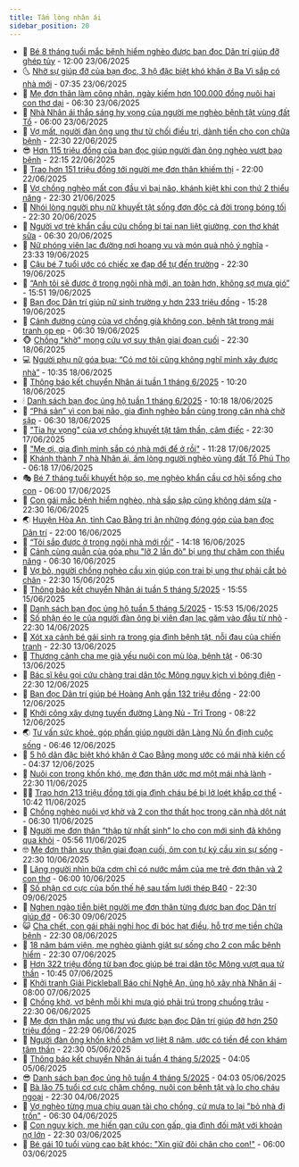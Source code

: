 ```yaml
---
title: Tấm lòng nhân ái
sidebar_position: 20
---
```


<!-- dantri-tam-long-nhan-ai:START -->
- 🌝 [Bé 8 tháng tuổi mắc bệnh hiểm nghèo được bạn đọc Dân trí giúp đỡ ghép tủy](https://dantri.com.vn/tam-long-nhan-ai/be-8-thang-tuoi-mac-benh-hiem-ngheo-duoc-ban-doc-dan-tri-giup-do-ghep-tuy-20250623145739599.htm) - 12:00 23/06/2025
- 🌜 [Nhờ sự giúp đỡ của bạn đọc, 3 hộ đặc biệt khó khăn ở Ba Vì sắp có nhà mới](https://dantri.com.vn/tam-long-nhan-ai/nho-su-giup-do-cua-ban-doc-3-ho-dac-biet-kho-khan-o-ba-vi-sap-co-nha-moi-20250623125512613.htm) - 07:35 23/06/2025
- 👀 [Mẹ đơn thân làm công nhân, ngày kiếm hơn 100.000 đồng nuôi hai con thơ dại](https://dantri.com.vn/tam-long-nhan-ai/me-don-than-lam-cong-nhan-ngay-kiem-hon-100000-dong-nuoi-hai-con-tho-dai-20250602162459640.htm) - 06:30 23/06/2025
- 🚀 [Nhà Nhân ái thắp sáng hy vọng của người mẹ nghèo bệnh tật vùng đất Tổ](https://dantri.com.vn/tam-long-nhan-ai/nha-nhan-ai-thap-sang-hy-vong-cua-nguoi-me-ngheo-benh-tat-vung-dat-to-20250622125630571.htm) - 06:00 23/06/2025
- 🦅 [Vợ mất, người đàn ông ung thư từ chối điều trị, dành tiền cho con chữa bệnh](https://dantri.com.vn/tam-long-nhan-ai/vo-mat-nguoi-dan-ong-ung-thu-tu-choi-dieu-tri-danh-tien-cho-con-chua-benh-20250616134438448.htm) - 22:30 22/06/2025
- 😎 [Hơn 115 triệu đồng của bạn đọc giúp người đàn ông nghèo vượt bạo bệnh](https://dantri.com.vn/tam-long-nhan-ai/hon-115-trieu-dong-cua-ban-doc-giup-nguoi-dan-ong-ngheo-vuot-bao-benh-20250621163458654.htm) - 22:15 22/06/2025
- 🎡 [Trao hơn 151 triệu đồng tới người mẹ đơn thân khiếm thị](https://dantri.com.vn/tam-long-nhan-ai/trao-hon-151-trieu-dong-toi-nguoi-me-don-than-khiem-thi-20250621171357463.htm) - 22:00 22/06/2025
- 🌮 [Vợ chồng nghèo mất con đầu vì bại não, khánh kiệt khi con thứ 2 thiểu năng](https://dantri.com.vn/tam-long-nhan-ai/vo-chong-ngheo-mat-con-dau-vi-bai-nao-khanh-kiet-khi-con-thu-2-thieu-nang-20250611122427335.htm) - 22:30 21/06/2025
- 💼 [Nhói lòng người phụ nữ khuyết tật sống đơn độc cả đời trong bóng tối](https://dantri.com.vn/tam-long-nhan-ai/nhoi-long-nguoi-phu-nu-khuyet-tat-song-don-doc-ca-doi-trong-bong-toi-20250615114125411.htm) - 22:30 20/06/2025
- 🎊 [Người vợ trẻ khẩn cầu cứu chồng bị tai nạn liệt giường, con thơ khát sữa](https://dantri.com.vn/tam-long-nhan-ai/nguoi-vo-tre-khan-cau-cuu-chong-bi-tai-nan-liet-giuong-con-tho-khat-sua-20250616210935956.htm) - 06:30 20/06/2025
- 📝 [Nữ phóng viên lạc đường nơi hoang vu và món quà nhỏ ý nghĩa](https://dantri.com.vn/tam-long-nhan-ai/nu-phong-vien-lac-duong-noi-hoang-vu-va-mon-qua-nho-y-nghia-20250609165307063.htm) - 23:33 19/06/2025
- 🤗 [Cậu bé 7 tuổi ước có chiếc xe đạp để tự đến trường](https://dantri.com.vn/tam-long-nhan-ai/cau-be-7-tuoi-uoc-co-chiec-xe-dap-de-tu-den-truong-20250618235016512.htm) - 22:30 19/06/2025
- 🌈 [“Anh tôi sẽ được ở trong ngôi nhà mới, an toàn hơn, không sợ mưa gió”](https://dantri.com.vn/tam-long-nhan-ai/anh-toi-se-duoc-o-trong-ngoi-nha-moi-an-toan-hon-khong-so-mua-gio-20250619141758756.htm) - 15:51 19/06/2025
- 🌝 [Bạn đọc Dân trí giúp nữ sinh trường y hơn 233 triệu đồng](https://dantri.com.vn/tam-long-nhan-ai/ban-doc-dan-tri-giup-nu-sinh-truong-y-hon-233-trieu-dong-20250619111325525.htm) - 15:28 19/06/2025
- 🦒 [Cảnh đường cùng của vợ chồng già không con, bệnh tật trong mái tranh ọp ẹp](https://dantri.com.vn/tam-long-nhan-ai/canh-duong-cung-cua-vo-chong-gia-khong-con-benh-tat-trong-mai-tranh-op-ep-20250602173356168.htm) - 06:30 19/06/2025
- 🐵 [Chồng &quot;khờ&quot; mong cứu vợ suy thận giai đoạn cuối](https://dantri.com.vn/tam-long-nhan-ai/chong-kho-mong-cuu-vo-suy-than-giai-doan-cuoi-20250616082247698.htm) - 22:30 18/06/2025
- 💻 [Người phụ nữ góa bụa: “Có mơ tôi cũng không nghĩ mình xây được nhà”](https://dantri.com.vn/tam-long-nhan-ai/nguoi-phu-nu-goa-bua-co-mo-toi-cung-khong-nghi-minh-xay-duoc-nha-20250618160254878.htm) - 10:35 18/06/2025
- 🦆 [Thông báo kết chuyển Nhân ái tuần 1 tháng 6/2025](https://dantri.com.vn/tam-long-nhan-ai/thong-bao-ket-chuyen-nhan-ai-tuan-1-thang-62025-20250618154719124.htm) - 10:20 18/06/2025
- 🕯 [Danh sách bạn đọc ủng hộ tuần 1 tháng 6/2025](https://dantri.com.vn/tam-long-nhan-ai/danh-sach-ban-doc-ung-ho-tuan-1-thang-62025-20250618154151080.htm) - 10:18 18/06/2025
- 🤩 [“Phá sản” vì con bại não, gia đình nghèo bần cùng trong căn nhà chờ sập](https://dantri.com.vn/tam-long-nhan-ai/pha-san-vi-con-bai-nao-gia-dinh-ngheo-ban-cung-trong-can-nha-cho-sap-20250530181136735.htm) - 06:30 18/06/2025
- 🎡 [&quot;Tia hy vọng&quot; của vợ chồng khuyết tật tâm thần, câm điếc](https://dantri.com.vn/tam-long-nhan-ai/tia-hy-vong-cua-vo-chong-khuyet-tat-tam-than-cam-diec-20250611232845538.htm) - 22:30 17/06/2025
- 🤠 [&quot;Mẹ ơi, gia đình mình sắp có nhà mới để ở rồi&quot;](https://dantri.com.vn/tam-long-nhan-ai/me-oi-gia-dinh-minh-sap-co-nha-moi-de-o-roi-20250617155620591.htm) - 11:28 17/06/2025
- 🌋 [Khánh thành 7 nhà Nhân ái, ấm lòng người nghèo vùng đất Tổ Phú Thọ](https://dantri.com.vn/tam-long-nhan-ai/khanh-thanh-7-nha-nhan-ai-am-long-nguoi-ngheo-vung-dat-to-phu-tho-20250617112820762.htm) - 06:18 17/06/2025
- 🎭 [Bé 7 tháng tuổi khuyết hộp sọ, mẹ nghèo khẩn cầu cơ hội sống cho con](https://dantri.com.vn/tam-long-nhan-ai/be-7-thang-tuoi-khuyet-hop-so-me-ngheo-khan-cau-co-hoi-song-cho-con-20250612163641621.htm) - 06:00 17/06/2025
- 🤠 [Con gái mắc bệnh hiểm nghèo, nhà sắp sập cũng không dám sửa](https://dantri.com.vn/tam-long-nhan-ai/con-gai-mac-benh-hiem-ngheo-nha-sap-sap-cung-khong-dam-sua-20250522153806893.htm) - 22:30 16/06/2025
- 🌏 [Huyện Hòa An, tỉnh Cao Bằng tri ân những đóng góp của bạn đọc Dân trí](https://dantri.com.vn/tam-long-nhan-ai/huyen-hoa-an-tinh-cao-bang-tri-an-nhung-dong-gop-cua-ban-doc-dan-tri-20250617004752273.htm) - 22:00 16/06/2025
- 🚀 [“Tôi sắp được ở trong ngôi nhà mới rồi”](https://dantri.com.vn/tam-long-nhan-ai/toi-sap-duoc-o-trong-ngoi-nha-moi-roi-20250616133517154.htm) - 14:18 16/06/2025
- 🚀 [Cảnh cùng quẫn của góa phụ &quot;lỡ 2 lần đò&quot; bị ung thư chăm con thiểu năng](https://dantri.com.vn/tam-long-nhan-ai/canh-cung-quan-cua-goa-phu-lo-2-lan-do-bi-ung-thu-cham-con-thieu-nang-20250528050139869.htm) - 06:30 16/06/2025
- 👹 [Vợ bỏ, người chồng nghèo cầu xin giúp con trai bị ung thư phải cắt bỏ chân](https://dantri.com.vn/tam-long-nhan-ai/vo-bo-nguoi-chong-ngheo-cau-xin-giup-con-trai-bi-ung-thu-phai-cat-bo-chan-20250527112929437.htm) - 22:30 15/06/2025
- 🫶 [Thông báo kết chuyển Nhân ái tuần 5 tháng 5/2025](https://dantri.com.vn/tam-long-nhan-ai/thong-bao-ket-chuyen-nhan-ai-tuan-5-thang-52025-20250615073800925.htm) - 15:55 15/06/2025
- 🐻 [Danh sách bạn đọc ủng hộ tuần 5 tháng 5/2025](https://dantri.com.vn/tam-long-nhan-ai/danh-sach-ban-doc-ung-ho-tuan-5-thang-52025-20250615073107757.htm) - 15:53 15/06/2025
- 🌋 [Số phận éo le của người đàn ông bị viên đạn lạc găm vào đầu từ nhỏ](https://dantri.com.vn/tam-long-nhan-ai/so-phan-eo-le-cua-nguoi-dan-ong-bi-vien-dan-lac-gam-vao-dau-tu-nho-20250614123304625.htm) - 22:30 14/06/2025
- 🧰 [Xót xa cảnh bé gái sinh ra trong gia đình bệnh tật, nỗi đau của chiến tranh](https://dantri.com.vn/tam-long-nhan-ai/xot-xa-canh-be-gai-sinh-ra-trong-gia-dinh-benh-tat-noi-dau-cua-chien-tranh-20250607182128417.htm) - 22:30 13/06/2025
- 💄 [Thương cảnh cha mẹ già yếu nuôi con mù lòa, bệnh tật](https://dantri.com.vn/tam-long-nhan-ai/thuong-canh-cha-me-gia-yeu-nuoi-con-mu-loa-benh-tat-20250604151540518.htm) - 06:30 13/06/2025
- 🌝 [Bác sĩ kêu gọi cứu chàng trai dân tộc Mông nguy kịch vì bỏng điện](https://dantri.com.vn/tam-long-nhan-ai/bac-si-keu-goi-cuu-chang-trai-dan-toc-mong-nguy-kich-vi-bong-dien-20250611105044895.htm) - 22:30 12/06/2025
- 🔭 [Bạn đọc Dân trí giúp bé Hoàng Anh gần 132 triệu đồng](https://dantri.com.vn/tam-long-nhan-ai/ban-doc-dan-tri-giup-be-hoang-anh-gan-132-trieu-dong-20250612145339898.htm) - 22:00 12/06/2025
- 🦒 [Khởi công xây dựng tuyến đường Làng Nủ - Trĩ Trong](https://dantri.com.vn/tam-long-nhan-ai/khoi-cong-xay-dung-tuyen-duong-lang-nu-tri-trong-20250612134715683.htm) - 08:22 12/06/2025
- 🌏 [Tư vấn sức khoẻ, góp phần giúp người dân Làng Nủ ổn định cuộc sống](https://dantri.com.vn/tam-long-nhan-ai/tu-van-suc-khoe-gop-phan-giup-nguoi-dan-lang-nu-on-dinh-cuoc-song-20250612114726558.htm) - 06:46 12/06/2025
- 🦣 [5 hộ dân đặc biệt khó khăn ở Cao Bằng mong ước có mái nhà kiên cố](https://dantri.com.vn/tam-long-nhan-ai/5-ho-dan-dac-biet-kho-khan-o-cao-bang-mong-uoc-co-mai-nha-kien-co-20250612111933765.htm) - 04:37 12/06/2025
- 🤗 [Nuôi con trong khốn khó, mẹ đơn thân ước mơ một mái nhà lành](https://dantri.com.vn/tam-long-nhan-ai/nuoi-con-trong-khon-kho-me-don-than-uoc-mo-mot-mai-nha-lanh-20250525014646691.htm) - 22:30 11/06/2025
- 🧑‍🏫 [Trao hơn 213 triệu đồng tới gia đình cháu bé bị lở loét khắp cơ thể](https://dantri.com.vn/tam-long-nhan-ai/trao-hon-213-trieu-dong-toi-gia-dinh-chau-be-bi-lo-loet-khap-co-the-20250611151745391.htm) - 10:42 11/06/2025
- 🤠 [Chồng nghèo nuôi vợ khờ và 2 con thơ thất học trong căn nhà dột nát](https://dantri.com.vn/tam-long-nhan-ai/chong-ngheo-nuoi-vo-kho-va-2-con-tho-that-hoc-trong-can-nha-dot-nat-20250408165347499.htm) - 06:30 11/06/2025
- 🦆 [Người mẹ đơn thân “thập tử nhất sinh” lo cho con mới sinh đã không qua khỏi](https://dantri.com.vn/tam-long-nhan-ai/nguoi-me-don-than-thap-tu-nhat-sinh-lo-cho-con-moi-sinh-da-khong-qua-khoi-20250611094808543.htm) - 05:56 11/06/2025
- 🤓 [Mẹ đơn thân suy thận giai đoạn cuối, ôm con tự kỷ cầu xin sự sống](https://dantri.com.vn/tam-long-nhan-ai/me-don-than-suy-than-giai-doan-cuoi-om-con-tu-ky-cau-xin-su-song-20250601155249811.htm) - 22:30 10/06/2025
- 🫶 [Lặng người nhìn bữa cơm chỉ có nước mắm của mẹ trẻ đơn thân và 2 con thơ](https://dantri.com.vn/tam-long-nhan-ai/lang-nguoi-nhin-bua-com-chi-co-nuoc-mam-cua-me-tre-don-than-va-2-con-tho-20250521155253101.htm) - 06:00 10/06/2025
- 🎊 [Số phận cơ cực của bốn thế hệ sau tấm lưới thép B40](https://dantri.com.vn/tam-long-nhan-ai/so-phan-co-cuc-cua-bon-the-he-sau-tam-luoi-thep-b40-20250508140212619.htm) - 22:30 09/06/2025
- 🦏 [Nghẹn ngào tiễn biệt người mẹ đơn thân từng được bạn đọc Dân trí giúp đỡ](https://dantri.com.vn/tam-long-nhan-ai/nghen-ngao-tien-biet-nguoi-me-don-than-tung-duoc-ban-doc-dan-tri-giup-do-20250608171032354.htm) - 06:30 09/06/2025
- 😺 [Cha chết, con gái phải nghỉ học đi bóc hạt điều, hỗ trợ mẹ tiền chữa bệnh](https://dantri.com.vn/tam-long-nhan-ai/cha-chet-con-gai-phai-nghi-hoc-di-boc-hat-dieu-ho-tro-me-tien-chua-benh-20250520215237663.htm) - 22:30 08/06/2025
- 🥰 [18 năm bám viện, mẹ nghèo giành giật sự sống cho 2 con mắc bệnh hiểm](https://dantri.com.vn/tam-long-nhan-ai/18-nam-bam-vien-me-ngheo-gianh-giat-su-song-cho-2-con-mac-benh-hiem-20250602090101015.htm) - 22:30 07/06/2025
- 🚀 [Hơn 322 triệu đồng từ bạn đọc giúp bé trai dân tộc Mông vượt qua tử thần](https://dantri.com.vn/tam-long-nhan-ai/hon-322-trieu-dong-tu-ban-doc-giup-be-trai-dan-toc-mong-vuot-qua-tu-than-20250607112952557.htm) - 10:45 07/06/2025
- 🌁 [Khởi tranh Giải Pickleball Báo chí Nghệ An, ủng hộ xây nhà Nhân ái](https://dantri.com.vn/tam-long-nhan-ai/khoi-tranh-giai-pickleball-bao-chi-nghe-an-ung-ho-xay-nha-nhan-ai-20250607140716369.htm) - 08:00 07/06/2025
- 🚀 [Chồng khờ, vợ bệnh mỗi khi mưa gió phải trú trong chuồng trâu](https://dantri.com.vn/tam-long-nhan-ai/chong-kho-vo-benh-moi-khi-mua-gio-phai-tru-trong-chuong-trau-20250605132651721.htm) - 22:30 06/06/2025
- 🤗 [Mẹ đơn thân mắc ung thư vú được bạn đọc Dân trí giúp đỡ hơn 250 triệu đồng](https://dantri.com.vn/tam-long-nhan-ai/me-don-than-mac-ung-thu-vu-duoc-ban-doc-dan-tri-giup-do-hon-250-trieu-dong-20250606173834682.htm) - 22:29 06/06/2025
- 💫 [Người đàn ông khốn khổ chăm vợ liệt 8 năm, ước có tiền để con khám tâm thần](https://dantri.com.vn/tam-long-nhan-ai/nguoi-dan-ong-khon-kho-cham-vo-liet-8-nam-uoc-co-tien-de-con-kham-tam-than-20250603211225510.htm) - 22:30 05/06/2025
- 💼 [Thông báo kết chuyển Nhân ái tuần 4 tháng 5/2025](https://dantri.com.vn/tam-long-nhan-ai/thong-bao-ket-chuyen-nhan-ai-tuan-4-thang-52025-20250605080305371.htm) - 04:05 05/06/2025
- 😎 [Danh sách bạn đọc ủng hộ tuần 4 tháng 5/2025](https://dantri.com.vn/tam-long-nhan-ai/danh-sach-ban-doc-ung-ho-tuan-4-thang-52025-20250605075657433.htm) - 04:03 05/06/2025
- 🥳 [Bà lão 75 tuổi cơ cực chăm chồng, nuôi con bệnh tật và lo cho cháu ngoại](https://dantri.com.vn/tam-long-nhan-ai/ba-lao-75-tuoi-co-cuc-cham-chong-nuoi-con-benh-tat-va-lo-cho-chau-ngoai-20250516144450161.htm) - 22:30 04/06/2025
- 📝 [Vợ nghèo từng mua chịu quan tài cho chồng, cứ mưa to lại &quot;bỏ nhà đi trốn&quot;](https://dantri.com.vn/tam-long-nhan-ai/vo-ngheo-tung-mua-chiu-quan-tai-cho-chong-cu-mua-to-lai-bo-nha-di-tron-20250521155041527.htm) - 06:30 04/06/2025
- 🦄 [Con nguy kịch, mẹ hiến gan cứu con gấp, gia đình đối mặt với khoản nợ lớn](https://dantri.com.vn/tam-long-nhan-ai/con-nguy-kich-me-hien-gan-cuu-con-gap-gia-dinh-doi-mat-voi-khoan-no-lon-20250530173006915.htm) - 22:30 03/06/2025
- 💼 [Bé gái 10 tuổi vùng cao bật khóc: &quot;Xin giữ đôi chân cho con!&quot;](https://dantri.com.vn/tam-long-nhan-ai/be-gai-10-tuoi-vung-cao-bat-khoc-xin-giu-doi-chan-cho-con-20250522155652212.htm) - 06:00 03/06/2025<!-- dantri-tam-long-nhan-ai:END -->

